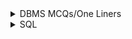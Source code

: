 <details>
<summary> DBMS MCQs/One Liners </summary>

- The full form of DDL is ```Data definition language```.

- The property ```durability``` protects data from system failure.

- The ```3NF``` is based on the transitive dependency.

- The ```physical``` level of abstraction that describes how the data are actually stored.

- The ```Data definition language``` is used for performing tasks like creating the structure of the relations, deleting relations.

- The rows of a relation is known as ```tuple```.

- Both ```alter and create``` are DDL Command

- In case of shutdown, before committing, ```Rollback``` is done.

- The full form of TCL is ```Transaction control language```.

- The ```Drop``` command is used for removing (or deleting) a relation form the database.

- DBMS is ```collection of interrelated data```.

- The ```rectangle``` in ER diagram represents ```entity sets```.

- Relation is ```subset of a cartesian product of list of domains```.

- ```Super Key``` helps us to uniquely identify a tuple in a relation.

- The ```candidate key``` is known as the ```minimal super key```.

- ```Union, select, rename``` are all relational algebra operations.

- ```AS clause``` is used for Rename

- There are three levels of architecture in database - ```physical level, view level and user level```.

- Tree is used for representing ```Hierarchical model records```.

- ```Ellipse``` is used to represent ER diagram.

- Record is referred to as ```tuple```.

- The ```4NF``` normal form deals with multivalued dependency.

- ```DELETE``` is not a SQL command.

- ```Referential integrity``` is known as foreign key constraint.

- The ```DROP command``` is used to remove a stored function from the database.

- ```Modify operation``` is used after Look-up.

- The ```UPDATE``` command is used to change data in table.

- The ```4NF``` contains information about single entity. For each non-trivial multivalued dependencies X->Y, X is a superkey.

-  ```Join``` can be used to join two tables with same attributes.

- The full form of NTFS is ```New Technology FIle System```.

- The number of tuples of a relation is known as ```cardinality```.

- The ```relational calculus``` is a type of ```non-procedural language```. It simply describes what data needs to be retrieved.

- The conceptual view is referred to as the total view of a database.

- The ```conceptual view``` is referred to as the total view of a database.

- The ```foreign key``` is used to represent relation between two tables.

- ```COUNT``` is used to find the number of values in a column.

- The ```ALTER``` command is used to modify a column in a table.

- The attributes are a property of entities.

- Primary key should always be ```NOT NULL```.

- To select some particular columns, ```projection``` is used.

- ```View``` is a concept, hence it does not exist physically.

- ```NATURAL JOIN``` can also be termed as combination of Projection and cartesian product.

- The ```BETWEEN``` operator is used to compare a value to a list of literals values that have been specified

- The maximum number of children of B-tree of order m is ```m```.

- Table joined with self is known as ```Self Join```.

- The ```COUNT``` is used to return the ```total values``` in SQL.


</details>

<details>

<summary> SQL </summary>

``` LIKE '%s' ```
Like Operator

It has 2 wild card characters
<br/>
```%``` -> 0, 1, or multiple values
<br/>
```_``` -> Represents single character

---



```DISTINCT Country``` => shows unqiue or different values


---


```LEFT(col_name, x)``` and ```RIGHT(col_name, x)``` key words gives x charaters from left and right respectively and in operator to check something inside 

Example: ```SELECT DISTINCT city FROM station where LEFT(city, 1) in ('a', 'e', 'i', 'o', 'u') and RIGHT(city, 1) in ('a', 'e', 'i', 'o', 'u')```

---


</details>